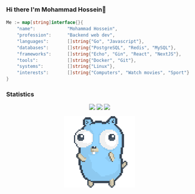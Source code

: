 ### Hi there I'm Mohammad Hossein👋

```go
Me := map[string]interface{}{
	"name":            "Mohammad Hossein",
	"profession":      "Backend web dev",
	"languages":       []string{"Go", "Javascript"},
	"databases":       []string{"PostgreSQL", "Redis", "MySQL"},
	"frameworks":      []string{"Echo", "Gin", "React", "NextJS"},
	"tools":           []string{"Docker", "Git"},
	"systems":         []string{"Linux"},
  	"interests": 	   []string{"Computers", "Watch movies", "Sport"}
}
```

### Statistics

<p align = "center">
  <img  src = "https://github-readme-stats.vercel.app/api?username=doo-dev&show_icons=true&theme=algolia&line_height=40">
  <img  src = "https://github-readme-stats.vercel.app/api/top-langs/?username=doo-dev&theme=algolia">
  <img  src="https://github-readme-streak-stats.herokuapp.com/?user=doo-dev&show_icons=true&locale=en&theme=radical&line_height=20&layout=compact" />
</p>

<p align="center"><img src="./dancing-gopher.gif"/></p>
